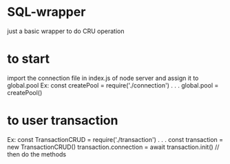 # SQL-wrapper
just a basic wrapper to do CRU operation

# to start
import the connection file in index.js of node server and assign it to global.pool
Ex: 
const createPool = require('./connection')
.
.
.
global.pool = createPool()

# to user transaction
Ex:
const TransactionCRUD = require('./transaction')
.
.
.
const transaction = new TransactionCRUD()
transaction.connection = await transaction.init()
// then do the methods

